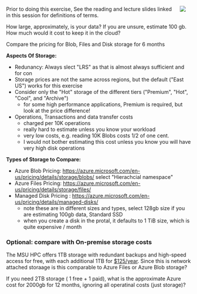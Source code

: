 <img src="../img/gaspump.gif"  style="display: block; float:right;margin:1em;" />

Prior to doing this exercise, See the reading and lecture slides linked in this session for definitions of terms. 

How large, approximately, is your data?  If you are unsure, estimate 100 gb.   How much would it cost to keep it in the cloud?

Compare the pricing for Blob, Files and Disk storage for 6 months

**Aspects Of Storage:**

- Redunancy: Always slect "LRS" as that is almost always sufficient and for con
- Storage prices are not the same across regions, but the default ("East US") works for this exercise
- Consider only the "Hot" storage of the different tiers ("Premium", "Hot", "Cool", and "Archive")
    - for some high performance applications, Premium is required, but look at the price difference! 
- Operations, Transactions and data transfer costs
    - charged per 10K operations 
    - really hard to estimate unless you know your workload
    - very low costs, e.g. reading 10K Blobs costs 1/2 of one cent.  
    - I would not bother estimating this cost unless you know you will have very high disk operations

**Types of Storage to Compare:** 

- Azure Blob Pricing: https://azure.microsoft.com/en-us/pricing/details/storage/blobs/  select "Hierachcial namespace"
   <!-- 0.021 = $12.60 -->
- Azure Files Pricing: https://azure.microsoft.com/en-us/pricing/details/storage/files/ 
   <!--  - $0.0287/gb for 100 gb for 6 months = $17.22 -->
- Managed Disk Pricing : https://azure.microsoft.com/en-us/pricing/details/managed-disks/  
    - note these are in different sizes and types, select 128gb size if you are estimating 100gb data, Standard SSD
    - when you create a disk in the protal, it defaults to 1 TiB size, which is quite expensive / month
   <!-- E10 disk is $9.60/month 6 months = $57.60 -->


### Optional: compare with On-premise storage costs
The MSU HPC offers 1TB storage with redundant backups and high-speed access for free, with each additional 1TB for [$125/year](https://icer.msu.edu/hpcc/storage).  Since this is network attached storaage is this comparable to Azure Files or Azure Blob storage?

If you need 2TB storage ( 1 free + 1 paid), what is the approximate Azure cost for 2000gb for 12 months, ignoring all operatinal costs (just storage)?  

<!-- blob costs $504/yr , files cost $688.8 -->
<!-- another note, 3PB / 2yrs ~ $1.2M -->

